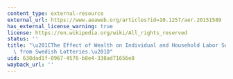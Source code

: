 ```yaml
---
content_type: external-resource
external_url: https://www.aeaweb.org/articles?id=10.1257/aer.20151589
has_external_license_warning: true
license: https://en.wikipedia.org/wiki/All_rights_reserved
status: ''
title: "\u201CThe Effect of Wealth on Individual and Household Labor Supply: Evidence\
  \ from Swedish Lotteries.\u201D"
uid: 638dad1f-0967-4576-b8e4-338ad71656e8
wayback_url: ''
---
```

